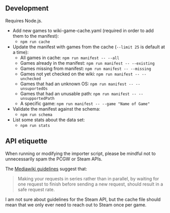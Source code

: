 ## Development
Requires Node.js.

* Add new games to wiki-game-cache.yaml (required in order to add them to the manifest):
  * `npm run cache`
* Update the manifest with games from the cache (`--limit 25` is default at a time):
  * All games in cache: `npm run manifest -- --all`
  * Games already in the manifest: `npm run manifest -- --existing`
  * Games missing from manifest: `npm run manifest -- --missing`
  * Games not yet checked on the wiki: `npm run manifest -- --unchecked`
  * Games that had an unknown OS: `npm run manifest -- --unsuportedOs`
  * Games that had an unusable path: `npm run manifest -- --unsupportedPath`
  * A specific game: `npm run manifest -- --game "Name of Game"`
* Validate the manifest against the schema:
  * `npm run schema`
* List some stats about the data set:
  * `npm run stats`

## API etiquette
When running or modifying the importer script, please be mindful not to
unnecessarily spam the PCGW or Steam APIs.

The [Mediawiki guidelines](https://www.mediawiki.org/wiki/API:Etiquette)
suggest that:

> Making your requests in series rather than in parallel, by waiting for one request
> to finish before sending a new request, should result in a safe request rate.

I am not sure about guidelines for the Steam API, but the cache file should mean
that we only ever need to reach out to Steam once per game.
